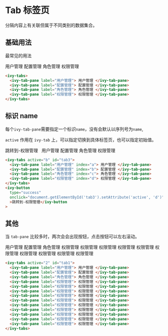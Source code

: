 # Tab 标签页

分隔内容上有关联但属于不同类别的数据集合。

## 基础用法

最常见的用法

<ivy-tabs id="tab">
    <ivy-tab-pane label="用户管理">
        用户管理
    </ivy-tab-pane>
    <ivy-tab-pane label="配置管理">
        配置管理
    </ivy-tab-pane>
    <ivy-tab-pane label="角色管理">
        角色管理
    </ivy-tab-pane>
    <ivy-tab-pane label="权限管理">
        权限管理
    </ivy-tab-pane>
</ivy-tabs>

```html
<ivy-tabs>
  <ivy-tab-pane label="用户管理"> 用户管理 </ivy-tab-pane>
  <ivy-tab-pane label="配置管理"> 配置管理 </ivy-tab-pane>
  <ivy-tab-pane label="角色管理"> 角色管理 </ivy-tab-pane>
  <ivy-tab-pane label="权限管理"> 权限管理 </ivy-tab-pane>
</ivy-tabs>
```

## 标识 name

每个`ivy-tab-pane`需要指定一个标识`name`，没有会默认以序列号为`name`,

`active` 作用在 `ivy-tab` 上，可以指定切换到具体标签页，也可以指定初始值。

<ivy-button type="success" onclick="document.getElementById('tab3').setAttribute('active', 'd')">跳转到-权限管理</ivy-button>
&nbsp;
<ivy-tabs active="b" id="tab3">
<ivy-tab-pane label="用户管理" index="a">
用户管理
</ivy-tab-pane>
<ivy-tab-pane label="配置管理" index="b">
配置管理
</ivy-tab-pane>
<ivy-tab-pane label="角色管理" index="c">
角色管理
</ivy-tab-pane>
<ivy-tab-pane label="权限管理" index="d">
权限管理
</ivy-tab-pane>
</ivy-tabs>

```html
<ivy-tabs active="b" id="tab3">
  <ivy-tab-pane label="用户管理" index="a"> 用户管理 </ivy-tab-pane>
  <ivy-tab-pane label="配置管理" index="b"> 配置管理 </ivy-tab-pane>
  <ivy-tab-pane label="角色管理" index="c"> 角色管理 </ivy-tab-pane>
  <ivy-tab-pane label="权限管理" index="d"> 权限管理 </ivy-tab-pane>
</ivy-tabs>
<ivy-button
  type="success"
  onclick="document.getElementById('tab3').setAttribute('active', 'd')"
  >跳转到-权限管理</ivy-button
>
```

## 其他

当 `tab-pane` 比较多时，两次会会出现按钮，点击按钮可以左右滚动。

<ivy-tabs active="2" id="tab1">
    <ivy-tab-pane label="用户管理">
        用户管理
    </ivy-tab-pane>
    <ivy-tab-pane label="配置管理">
        配置管理
    </ivy-tab-pane>
    <ivy-tab-pane label="角色管理">
        角色管理
    </ivy-tab-pane>
    <ivy-tab-pane label="权限管理">
        权限管理
    </ivy-tab-pane>
    <ivy-tab-pane label="权限管理">
        权限管理
    </ivy-tab-pane>
    <ivy-tab-pane label="权限管理">
        权限管理
    </ivy-tab-pane>
    <ivy-tab-pane label="权限管理">
        权限管理
    </ivy-tab-pane>
    <ivy-tab-pane label="权限管理">
        权限管理
    </ivy-tab-pane>
    <ivy-tab-pane label="权限管理">
        权限管理
    </ivy-tab-pane>
    <ivy-tab-pane label="权限管理">
        权限管理
    </ivy-tab-pane>
    <ivy-tab-pane label="权限管理">
        权限管理
    </ivy-tab-pane>
    <ivy-tab-pane label="权限管理">
        权限管理
    </ivy-tab-pane>
    <ivy-tab-pane label="权限管理">
        权限管理
    </ivy-tab-pane>
</ivy-tabs>

```html
<ivy-tabs active="2" id="tab1">
  <ivy-tab-pane label="用户管理"> 用户管理 </ivy-tab-pane>
  <ivy-tab-pane label="配置管理"> 配置管理 </ivy-tab-pane>
  <ivy-tab-pane label="角色管理"> 角色管理 </ivy-tab-pane>
  <ivy-tab-pane label="权限管理"> 权限管理 </ivy-tab-pane>
  <ivy-tab-pane label="权限管理"> 权限管理 </ivy-tab-pane>
  <ivy-tab-pane label="权限管理"> 权限管理 </ivy-tab-pane>
  <ivy-tab-pane label="权限管理"> 权限管理 </ivy-tab-pane>
  <ivy-tab-pane label="权限管理"> 权限管理 </ivy-tab-pane>
  <ivy-tab-pane label="权限管理"> 权限管理 </ivy-tab-pane>
  <ivy-tab-pane label="权限管理"> 权限管理 </ivy-tab-pane>
  <ivy-tab-pane label="权限管理"> 权限管理 </ivy-tab-pane>
  <ivy-tab-pane label="权限管理"> 权限管理 </ivy-tab-pane>
  <ivy-tab-pane label="权限管理"> 权限管理 </ivy-tab-pane>
</ivy-tabs>
```

<script setup>
import { onMounted } from 'vue';
onMounted(()=>{
    document.getElementById("tab").addEventListener('change', ev => {
        console.log(ev)
        $ivy.message({message: `当前活动的标签页是：${ev.detail}`})
    })
})
</script>
